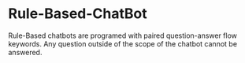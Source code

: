 # Rule-Based-ChatBot
Rule-Based chatbots are programed with paired question-answer flow keywords. Any question outside of the scope of the chatbot cannot be answered.

